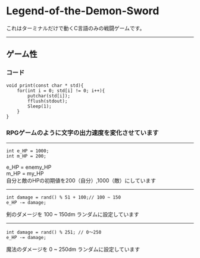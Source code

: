 # Legend-of-the-Demon-Sword

これはターミナルだけで動くC言語のみの戦闘ゲームです。

---

## ゲーム性

### コード
```
void print(const char * std){
    for(int i = 0; std[i] != 0; i++){
        putchar(std[i]);
        fflush(stdout);
        Sleep(1);
    }
}
```
### RPGゲームのように文字の出力速度を変化させています
---
```
int e_HP = 1000;
int m_HP = 200;
```
e_HP = enemy_HP  
m_HP = my_HP  
自分と敵のHPの初期値を200（自分）,1000（敵）にしています

---

```
int damage = rand() % 51 + 100;// 100 ~ 150
e_HP -= damage;
```

剣のダメージを 100 ~ 150dm ランダムに設定しています

---

```
int damage = rand() % 251; // 0～250
e_HP -= damage;
```

魔法のダメージを 0 ~ 250dm ランダムに設定しています



